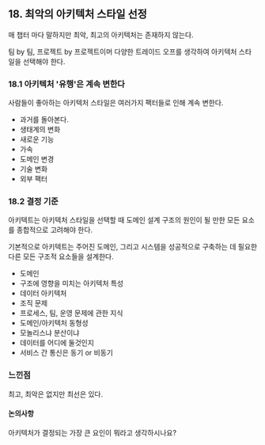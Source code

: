 ## 18. 최악의 아키텍처 스타일 선정

매 챕터 마다 말하지만 최악, 최고의 아키텍처는 존재하지 않는다.

팀 by 팀, 프로젝트 by 프로젝트이머 다양한 트레이드 오프를 생각하여 아키텍처 스타일을 선택해야 한다.

### 18.1 아키텍처 '유행'은 계속 변한다

사람들이 좋아하는 아키텍처 스타일은 여러가지 팩터들로 인해 계속 변한다.

- 과거를 돌아본다.
- 생태계의 변화
- 새로운 기능
- 가속
- 도메인 변경
- 기술 변화
- 외부 팩터

### 18.2 결정 기준

아키텍트는 아키텍처 스타일을 선택할 때 도메인 설계 구조의 원인이 될 만한 모든 요소를 종합적으로 고려해야 한다.

기본적으로 아키텍트는 주어진 도메인, 그리고 시스템을 성공적으로 구축하는 데 필요한 다른 모든 구조적 요소들을 설계한다.

- 도메인
- 구조에 영향을 미치는 아키텍처 특성
- 데이터 아키텍처
- 조직 문제
- 프로세스, 팀, 운영 문제에 관한 지식
- 도메인/아키텍처 동형성
- 모놀리스냐 분산이냐
- 데이터를 어디에 둘것인지
- 서비스 간 통신은 동기 or 비동기

### 느낀점

최고, 최악은 없지만 최선은 있다.

#### 논의사항

아키텍처가 결정되는 가장 큰 요인이 뭐라고 생각하시나요?
